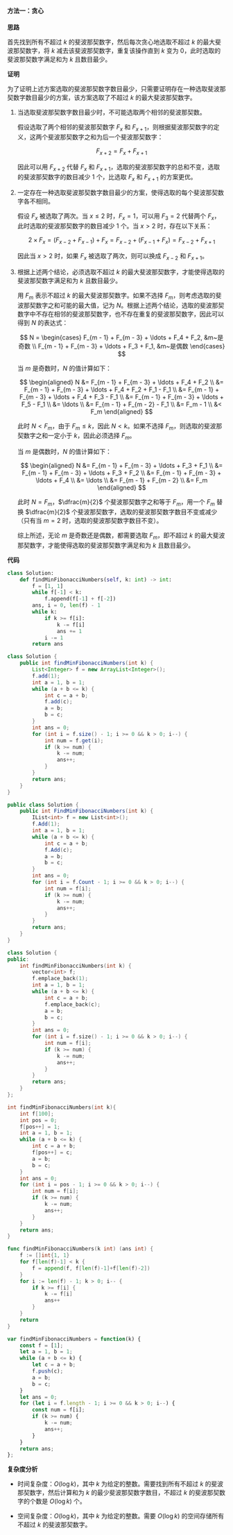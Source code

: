 #### 方法一：贪心

**思路**

首先找到所有不超过 $k$ 的斐波那契数字，然后每次贪心地选取不超过 $k$ 的最大斐波那契数字，将 $k$ 减去该斐波那契数字，重复该操作直到 $k$ 变为 $0$，此时选取的斐波那契数字满足和为 $k$ 且数目最少。

**证明**

为了证明上述方案选取的斐波那契数字数目最少，只需要证明存在一种选取斐波那契数字数目最少的方案，该方案选取了不超过 $k$ 的最大斐波那契数字。

1. 当选取斐波那契数字数目最少时，不可能选取两个相邻的斐波那契数。

   假设选取了两个相邻的斐波那契数字 $F_x$ 和 $F_{x + 1}$，则根据斐波那契数字的定义，这两个斐波那契数字之和为后一个斐波那契数字：

   $$F_{x + 2} = F_x + F_{x + 1}$$

   因此可以用 $F_{x + 2}$ 代替 $F_x$ 和 $F_{x + 1}$，选取的斐波那契数字的总和不变，选取的斐波那契数字的数目减少 $1$ 个，比选取 $F_x$ 和 $F_{x + 1}$ 的方案更优。

2. 一定存在一种选取斐波那契数字数目最少的方案，使得选取的每个斐波那契数字各不相同。

   假设 $F_x$ 被选取了两次。当 $x \le 2$ 时，$F_x = 1$，可以用 $F_3 = 2$ 代替两个 $F_x$，此时选取的斐波那契数字的数目减少 $1$ 个。当 $x > 2$ 时，存在以下关系：

   $$2 \times F_x = (F_{x - 2} + F_{x - 1}) + F_x = F_{x - 2} + (F_{x - 1} + F_x) = F_{x - 2} + F_{x + 1}$$

   因此当 $x > 2$ 时，如果 $F_x$ 被选取了两次，则可以换成 $F_{x - 2}$ 和 $F_{x + 1}$。

3. 根据上述两个结论，必须选取不超过 $k$ 的最大斐波那契数字，才能使得选取的斐波那契数字满足和为 $k$ 且数目最少。

   用 $F_m$ 表示不超过 $k$ 的最大斐波那契数字。如果不选择 $F_m$，则考虑选取的斐波那契数字之和可能的最大值，记为 $N$。根据上述两个结论，选取的斐波那契数字中不存在相邻的斐波那契数字，也不存在重复的斐波那契数字，因此可以得到 $N$ 的表达式：

   $$
   N = \begin{cases}
   F_{m - 1} + F_{m - 3} + \ldots + F_4 + F_2, &m~是奇数 \\
   F_{m - 1} + F_{m - 3} + \ldots + F_3 + F_1, &m~是偶数
   \end{cases}
   $$

   当 $m$ 是奇数时，$N$ 的值计算如下：

   $$
   \begin{aligned}
   N &= F_{m - 1} + F_{m - 3} + \ldots + F_4 + F_2 \\
   &= F_{m - 1} + F_{m - 3} + \ldots + F_4 + F_2 + F_1 - F_1 \\
   &= F_{m - 1} + F_{m - 3} + \ldots + F_4 + F_3 - F_1 \\
   &= F_{m - 1} + F_{m - 3} + \ldots + F_5 - F_1 \\
   &= \ldots \\
   &= F_{m - 1} + F_{m - 2} - F_1 \\
   &= F_m - 1 \\
   &< F_m
   \end{aligned}
   $$

   此时 $N < F_m$，由于 $F_m \le k$，因此 $N < k$。如果不选择 $F_m$，则选取的斐波那契数字之和一定小于 $k$，因此必须选择 $F_m$。

   当 $m$ 是偶数时，$N$ 的值计算如下：

   $$
   \begin{aligned}
   N &= F_{m - 1} + F_{m - 3} + \ldots + F_3 + F_1 \\
   &= F_{m - 1} + F_{m - 3} + \ldots + F_3 + F_2 \\
   &= F_{m - 1} + F_{m - 3} + \ldots + F_4 \\
   &= \ldots \\
   &= F_{m - 1} + F_{m - 2} \\
   &= F_m
   \end{aligned}
   $$

   此时 $N = F_m$，$\dfrac{m}{2}$ 个斐波那契数字之和等于 $F_m$，用一个 $F_m$ 替换 $\dfrac{m}{2}$ 个斐波那契数字，选取的斐波那契数字数目不变或减少（只有当 $m = 2$ 时，选取的斐波那契数字数目不变）。

   综上所述，无论 $m$ 是奇数还是偶数，都需要选取 $F_m$，即不超过 $k$ 的最大斐波那契数字，才能使得选取的斐波那契数字满足和为 $k$ 且数目最少。

**代码**

```Python [sol1-Python3]
class Solution:
    def findMinFibonacciNumbers(self, k: int) -> int:
        f = [1, 1]
        while f[-1] < k:
            f.append(f[-1] + f[-2])
        ans, i = 0, len(f) - 1
        while k:
            if k >= f[i]:
                k -= f[i]
                ans += 1
            i -= 1
        return ans
```

```Java [sol1-Java]
class Solution {
    public int findMinFibonacciNumbers(int k) {
        List<Integer> f = new ArrayList<Integer>();
        f.add(1);
        int a = 1, b = 1;
        while (a + b <= k) {
            int c = a + b;
            f.add(c);
            a = b;
            b = c;
        }
        int ans = 0;
        for (int i = f.size() - 1; i >= 0 && k > 0; i--) {
            int num = f.get(i);
            if (k >= num) {
                k -= num;
                ans++;
            }
        }
        return ans;
    }
}
```

```C# [sol1-C#]
public class Solution {
    public int FindMinFibonacciNumbers(int k) {
        IList<int> f = new List<int>();
        f.Add(1);
        int a = 1, b = 1;
        while (a + b <= k) {
            int c = a + b;
            f.Add(c);
            a = b;
            b = c;
        }
        int ans = 0;
        for (int i = f.Count - 1; i >= 0 && k > 0; i--) {
            int num = f[i];
            if (k >= num) {
                k -= num;
                ans++;
            }
        }
        return ans;
    }
}
```

```C++ [sol1-C++]
class Solution {
public:
    int findMinFibonacciNumbers(int k) {
        vector<int> f;
        f.emplace_back(1);
        int a = 1, b = 1;
        while (a + b <= k) {
            int c = a + b;
            f.emplace_back(c);
            a = b;
            b = c;
        }
        int ans = 0;
        for (int i = f.size() - 1; i >= 0 && k > 0; i--) {
            int num = f[i];
            if (k >= num) {
                k -= num;
                ans++;
            }
        }
        return ans;
    }
};
```

```C [sol1-C]
int findMinFibonacciNumbers(int k){
    int f[100];
    int pos = 0;
    f[pos++] = 1;
    int a = 1, b = 1;
    while (a + b <= k) {
        int c = a + b;
        f[pos++] = c;
        a = b;
        b = c;
    }
    int ans = 0;
    for (int i = pos - 1; i >= 0 && k > 0; i--) {
        int num = f[i];
        if (k >= num) {
            k -= num;
            ans++;
        }
    }
    return ans;
}
```

```go [sol1-Golang]
func findMinFibonacciNumbers(k int) (ans int) {
    f := []int{1, 1}
    for f[len(f)-1] < k {
        f = append(f, f[len(f)-1]+f[len(f)-2])
    }
    for i := len(f) - 1; k > 0; i-- {
        if k >= f[i] {
            k -= f[i]
            ans++
        }
    }
    return
}
```

```JavaScript [sol1-JavaScript]
var findMinFibonacciNumbers = function(k) {
    const f = [1];
    let a = 1, b = 1;
    while (a + b <= k) {
        let c = a + b;
        f.push(c);
        a = b;
        b = c;
    }
    let ans = 0;
    for (let i = f.length - 1; i >= 0 && k > 0; i--) {
        const num = f[i];
        if (k >= num) {
            k -= num;
            ans++;
        }
    }
    return ans;
};
```

**复杂度分析**

- 时间复杂度：$O(\log k)$，其中 $k$ 为给定的整数。需要找到所有不超过 $k$ 的斐波那契数字，然后计算和为 $k$ 的最少斐波那契数字数目，不超过 $k$ 的斐波那契数字的个数是 $O(\log k)$ 个。

- 空间复杂度：$O(\log k)$，其中 $k$ 为给定的整数。需要 $O(\log k)$ 的空间存储所有不超过 $k$ 的斐波那契数字。